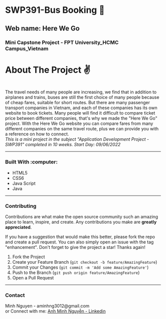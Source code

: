# SWP391-Bus Booking :seat:
## Web name: Here We Go
### Mini Capstone Project - FPT University_HCMC Campus_Vietnam
# About The Project :v:
<br>
The travel needs of many people are increasing, we find that in addition to airplanes and trains, buses are still the first choice of many people because of cheap fares, suitable for short routes.
But there are many passenger transport companies in Vietnam, and each of these companies has its own website to book tickets. Many people will find it difficult to compare ticket price between different companies, that's why we made the "Here We Go" project. With the Here We Go website you can compare fares from many different companies on the same travel route, plus we can provide you with a reference on how to connect.
<br>
<i>This is a mini project in the subject "Application Development Project - SWP391" completed in 10 weeks. Start Day: 09/06/2022</i>
<br>
<hr></hr>
<h3>Built With :computer:</h3>
<ul>
  <li>HTML5</li>
  <li>CSS6</li>
  <li>Java Script</li>
  <li>Java</li>
</ul>
<hr></hr>
<h3>Contributing</h3>

Contributions are what make the open source community such an amazing place to learn, inspire, and create. Any contributions you make are **greatly appreciated**.

If you have a suggestion that would make this better, please fork the repo and create a pull request. You can also simply open an issue with the tag "enhancement".
Don't forget to give the project a star! Thanks again!

1. Fork the Project
2. Create your Feature Branch (`git checkout -b feature/AmazingFeature`)
3. Commit your Changes (`git commit -m 'Add some AmazingFeature'`)
4. Push to the Branch (`git push origin feature/AmazingFeature`)
5. Open a Pull Request
<hr></hr>
<h3>Contact</h3>
Minh Nguyen - aminhng3012@gmail.com <br>
or Connect with me: <a href="https://www.linkedin.com/in/anh-minh-nguy%C3%AA%CC%83n-a2339b225/">Anh Minh Nguyễn - Linkedin</a>
